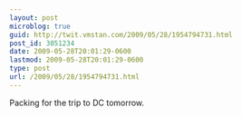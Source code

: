 ```yaml
---
layout: post
microblog: true
guid: http://twit.vmstan.com/2009/05/28/1954794731.html
post_id: 3051234
date: 2009-05-28T20:01:29-0600
lastmod: 2009-05-28T20:01:29-0600
type: post
url: /2009/05/28/1954794731.html
---
```

Packing for the trip to DC tomorrow.
